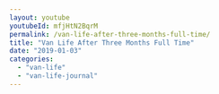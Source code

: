 ```yaml
---
layout: youtube
youtubeId: mfjHtN2BqrM
permalink: /van-life-after-three-months-full-time/
title: "Van Life After Three Months Full Time"
date: "2019-01-03"
categories: 
  - "van-life"
  - "van-life-journal"
---
```


